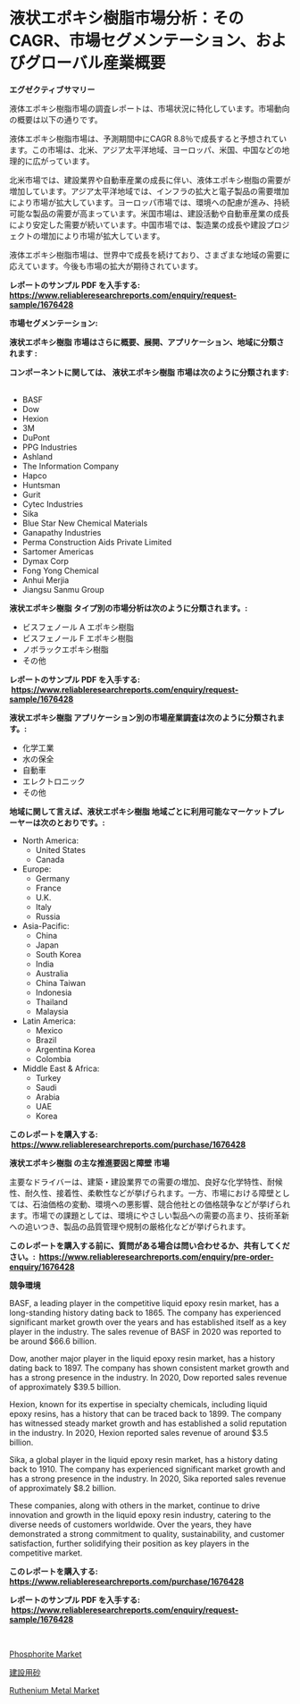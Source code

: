 <p><h1>液状エポキシ樹脂市場分析：そのCAGR、市場セグメンテーション、およびグローバル産業概要</h1></p><p><strong>エグゼクティブサマリー</strong></p>
<p><p>液体エポキシ樹脂市場の調査レポートは、市場状況に特化しています。市場動向の概要は以下の通りです。</p><p>液体エポキシ樹脂市場は、予測期間中にCAGR 8.8％で成長すると予想されています。この市場は、北米、アジア太平洋地域、ヨーロッパ、米国、中国などの地理的に広がっています。</p><p>北米市場では、建設業界や自動車産業の成長に伴い、液体エポキシ樹脂の需要が増加しています。アジア太平洋地域では、インフラの拡大と電子製品の需要増加により市場が拡大しています。ヨーロッパ市場では、環境への配慮が進み、持続可能な製品の需要が高まっています。米国市場は、建設活動や自動車産業の成長により安定した需要が続いています。中国市場では、製造業の成長や建設プロジェクトの増加により市場が拡大しています。</p><p>液体エポキシ樹脂市場は、世界中で成長を続けており、さまざまな地域の需要に応えています。今後も市場の拡大が期待されています。</p></p>
<p><strong>レポートのサンプル PDF を入手する: <a href="https://www.reliableresearchreports.com/enquiry/request-sample/1676428">https://www.reliableresearchreports.com/enquiry/request-sample/1676428</a></strong></p>
<p><strong>市場セグメンテーション:</strong></p>
<p><strong> 液状エポキシ樹脂 市場はさらに概要、展開、アプリケーション、地域に分類されます :</strong></p>
<p><strong>コンポーネントに関しては、 液状エポキシ樹脂 市場は次のように分類されます: &nbsp;</strong></p>
<p><ul><li>BASF</li><li>Dow</li><li>Hexion</li><li>3M</li><li>DuPont</li><li>PPG Industries</li><li>Ashland</li><li>The Information Company</li><li>Hapco</li><li>Huntsman</li><li>Gurit</li><li>Cytec Industries</li><li>Sika</li><li>Blue Star New Chemical Materials</li><li>Ganapathy Industries</li><li>Perma Construction Aids Private Limited</li><li>Sartomer Americas</li><li>Dymax Corp</li><li>Fong Yong Chemical</li><li>Anhui Merjia</li><li>Jiangsu Sanmu Group</li></ul></p>
<p><strong> 液状エポキシ樹脂 タイプ別の市場分析は次のように分類されます。:</strong></p>
<p><ul><li>ビスフェノール A エポキシ樹脂</li><li>ビスフェノール F エポキシ樹脂</li><li>ノボラックエポキシ樹脂</li><li>その他</li></ul></p>
<p><strong>レポートのサンプル PDF を入手する: &nbsp;<a href="https://www.reliableresearchreports.com/enquiry/request-sample/1676428">https://www.reliableresearchreports.com/enquiry/request-sample/1676428</a></strong></p>
<p><strong> 液状エポキシ樹脂 アプリケーション別の市場産業調査は次のように分類されます。:</strong></p>
<p><ul><li>化学工業</li><li>水の保全</li><li>自動車</li><li>エレクトロニック</li><li>その他</li></ul></p>
<p><strong>地域に関して言えば、液状エポキシ樹脂 地域ごとに利用可能なマーケットプレーヤーは次のとおりです。:</strong></p>
<p><ul>
    <li>
        North America:
        <ul>
            <li>United States</li>
            <li>Canada</li>
        </ul>
    </li>
    <li>
        Europe:
        <ul>
            <li>Germany</li>
            <li>France</li>
            <li>U.K.</li>
            <li>Italy</li>
            <li>Russia</li>
        </ul>
    </li>
    <li>
        Asia-Pacific:
        <ul>
            <li>China</li>
            <li>Japan</li>
            <li>South Korea</li>
            <li>India</li>
            <li>Australia</li>
            <li>China Taiwan</li>
            <li>Indonesia</li>
            <li>Thailand</li>
            <li>Malaysia</li>
        </ul>
    </li>
    <li>
        Latin America:
        <ul>
            <li>Mexico</li>
            <li>Brazil</li>
            <li>Argentina Korea</li>
            <li>Colombia</li>
        </ul>
    </li>
    <li>
        Middle East & Africa:
        <ul>
            <li>Turkey</li>
            <li>Saudi</li>
            <li>Arabia</li>
            <li>UAE</li>
            <li>Korea</li>
        </ul>
    </li>
    </ul></p>
<p><strong>このレポートを購入する: &nbsp;<a href="https://www.reliableresearchreports.com/purchase/1676428">https://www.reliableresearchreports.com/purchase/1676428</a></strong></p>
<p><strong>液状エポキシ樹脂 の主な推進要因と障壁 市場</strong></p>
<p><p>主要なドライバーは、建築・建設業界での需要の増加、良好な化学特性、耐候性、耐久性、接着性、柔軟性などが挙げられます。一方、市場における障壁としては、石油価格の変動、環境への悪影響、競合他社との価格競争などが挙げられます。市場での課題としては、環境にやさしい製品への需要の高まり、技術革新への追いつき、製品の品質管理や規制の厳格化などが挙げられます。</p></p>
<p><strong>このレポートを購入する前に、質問がある場合は問い合わせるか、共有してください。:&nbsp; <a href="https://www.reliableresearchreports.com/enquiry/pre-order-enquiry/1676428">https://www.reliableresearchreports.com/enquiry/pre-order-enquiry/1676428</a></strong></p>
<p><strong>競争環境</strong></p>
<p><p>BASF, a leading player in the competitive liquid epoxy resin market, has a long-standing history dating back to 1865. The company has experienced significant market growth over the years and has established itself as a key player in the industry. The sales revenue of BASF in 2020 was reported to be around $66.6 billion.</p><p>Dow, another major player in the liquid epoxy resin market, has a history dating back to 1897. The company has shown consistent market growth and has a strong presence in the industry. In 2020, Dow reported sales revenue of approximately $39.5 billion.</p><p>Hexion, known for its expertise in specialty chemicals, including liquid epoxy resins, has a history that can be traced back to 1899. The company has witnessed steady market growth and has established a solid reputation in the industry. In 2020, Hexion reported sales revenue of around $3.5 billion.</p><p>Sika, a global player in the liquid epoxy resin market, has a history dating back to 1910. The company has experienced significant market growth and has a strong presence in the industry. In 2020, Sika reported sales revenue of approximately $8.2 billion.</p><p>These companies, along with others in the market, continue to drive innovation and growth in the liquid epoxy resin industry, catering to the diverse needs of customers worldwide. Over the years, they have demonstrated a strong commitment to quality, sustainability, and customer satisfaction, further solidifying their position as key players in the competitive market.</p></p>
<p><strong>このレポートを購入する: &nbsp; <a href="https://www.reliableresearchreports.com/purchase/1676428">https://www.reliableresearchreports.com/purchase/1676428</a></strong></p>
<p><strong>レポートのサンプル PDF を入手する: &nbsp;<a href="https://www.reliableresearchreports.com/enquiry/request-sample/1676428">https://www.reliableresearchreports.com/enquiry/request-sample/1676428</a></strong><strong></strong></p>
<p>&nbsp;</p>
<p><p><a href="https://github.com/johnbach50/Market-Research-Report-List-2/blob/main/phosphorite-market.md">Phosphorite Market</a></p><p><a href="https://medium.com/@kaydenjohns1964/%E5%BB%BA%E8%A8%AD%E7%94%A8%E7%A0%82%E5%B8%82%E5%A0%B4%E3%81%AE%E5%88%86%E6%9E%90-%E3%82%B0%E3%83%AD%E3%83%BC%E3%83%90%E3%83%AB%E7%94%A3%E6%A5%AD%E3%81%AE%E8%A6%8B%E9%80%9A%E3%81%97%E3%81%A8%E4%BA%88%E6%B8%AC-2024%E5%B9%B4%E3%81%8B%E3%82%892031%E5%B9%B4-e051267ba547">建設用砂</a></p><p><a href="https://github.com/pjcfca/Market-Research-Report-List-1/blob/main/ruthenium-metal-market.md">Ruthenium Metal Market</a></p></p>